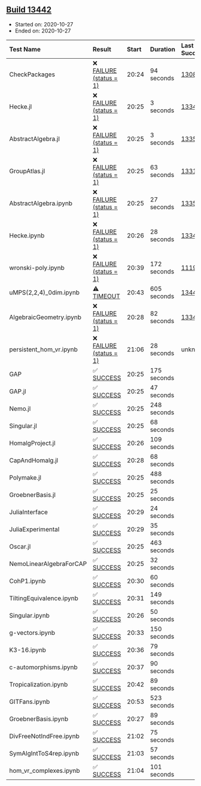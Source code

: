 ## [Build 13442](https://oscarci.mathematik.uni-kl.de/job/oscar/13442/)

* Started on: 2020-10-27
* Ended on: 2020-10-27

| Test Name    | Result | Start | Duration | Last Success | First Failure |
|:-------------|:-------|:------|:---------|:-------------|:--------------|
| CheckPackages | ❌ [FAILURE (status = 1)](https://oscarci.mathematik.uni-kl.de/job/oscar/13442/artifact/logs/build-13442/CheckPackages.log) | 20:24 | 94 seconds | [13085](https://oscarci.mathematik.uni-kl.de/job/oscar/13085/) | [13086](https://oscarci.mathematik.uni-kl.de/job/oscar/13086/) |
| Hecke.jl | ❌ [FAILURE (status = 1)](https://oscarci.mathematik.uni-kl.de/job/oscar/13442/artifact/logs/build-13442/Hecke.jl.log) | 20:25 | 3 seconds | [13341](https://oscarci.mathematik.uni-kl.de/job/oscar/13341/) | [13342](https://oscarci.mathematik.uni-kl.de/job/oscar/13342/) |
| AbstractAlgebra.jl | ❌ [FAILURE (status = 1)](https://oscarci.mathematik.uni-kl.de/job/oscar/13442/artifact/logs/build-13442/AbstractAlgebra.jl.log) | 20:25 | 3 seconds | [13355](https://oscarci.mathematik.uni-kl.de/job/oscar/13355/) | [13356](https://oscarci.mathematik.uni-kl.de/job/oscar/13356/) |
| GroupAtlas.jl | ❌ [FAILURE (status = 1)](https://oscarci.mathematik.uni-kl.de/job/oscar/13442/artifact/logs/build-13442/GroupAtlas.jl.log) | 20:25 | 63 seconds | [13311](https://oscarci.mathematik.uni-kl.de/job/oscar/13311/) | [13312](https://oscarci.mathematik.uni-kl.de/job/oscar/13312/) |
| AbstractAlgebra.ipynb | ❌ [FAILURE (status = 1)](https://oscarci.mathematik.uni-kl.de/job/oscar/13442/artifact/logs/build-13442/AbstractAlgebra.ipynb.log) | 20:25 | 27 seconds | [13355](https://oscarci.mathematik.uni-kl.de/job/oscar/13355/) | [13356](https://oscarci.mathematik.uni-kl.de/job/oscar/13356/) |
| Hecke.ipynb | ❌ [FAILURE (status = 1)](https://oscarci.mathematik.uni-kl.de/job/oscar/13442/artifact/logs/build-13442/Hecke.ipynb.log) | 20:26 | 28 seconds | [13341](https://oscarci.mathematik.uni-kl.de/job/oscar/13341/) | [13342](https://oscarci.mathematik.uni-kl.de/job/oscar/13342/) |
| wronski-poly.ipynb | ❌ [FAILURE (status = 1)](https://oscarci.mathematik.uni-kl.de/job/oscar/13442/artifact/logs/build-13442/wronski-poly.ipynb.log) | 20:39 | 172 seconds | [11192](https://oscarci.mathematik.uni-kl.de/job/oscar/11192/) | [11193](https://oscarci.mathematik.uni-kl.de/job/oscar/11193/) |
| uMPS(2,2,4)_0dim.ipynb | ⚠ [TIMEOUT](https://oscarci.mathematik.uni-kl.de/job/oscar/13442/artifact/logs/build-13442/uMPS-2-2-4-_0dim.ipynb.log) | 20:43 | 605 seconds | [13441](https://oscarci.mathematik.uni-kl.de/job/oscar/13441/) | [13442](https://oscarci.mathematik.uni-kl.de/job/oscar/13442/) |
| AlgebraicGeometry.ipynb | ❌ [FAILURE (status = 1)](https://oscarci.mathematik.uni-kl.de/job/oscar/13442/artifact/logs/build-13442/AlgebraicGeometry.ipynb.log) | 20:28 | 82 seconds | [13341](https://oscarci.mathematik.uni-kl.de/job/oscar/13341/) | [13342](https://oscarci.mathematik.uni-kl.de/job/oscar/13342/) |
| persistent_hom_vr.ipynb | ❌ [FAILURE (status = 1)](https://oscarci.mathematik.uni-kl.de/job/oscar/13442/artifact/logs/build-13442/persistent_hom_vr.ipynb.log) | 21:06 | 28 seconds | unknown | unknown |
| GAP | ✅ [SUCCESS](https://oscarci.mathematik.uni-kl.de/job/oscar/13442/artifact/logs/build-13442/GAP.log) | 20:25 | 175 seconds |  |  |
| GAP.jl | ✅ [SUCCESS](https://oscarci.mathematik.uni-kl.de/job/oscar/13442/artifact/logs/build-13442/GAP.jl.log) | 20:25 | 47 seconds |  |  |
| Nemo.jl | ✅ [SUCCESS](https://oscarci.mathematik.uni-kl.de/job/oscar/13442/artifact/logs/build-13442/Nemo.jl.log) | 20:25 | 248 seconds |  |  |
| Singular.jl | ✅ [SUCCESS](https://oscarci.mathematik.uni-kl.de/job/oscar/13442/artifact/logs/build-13442/Singular.jl.log) | 20:25 | 68 seconds |  |  |
| HomalgProject.jl | ✅ [SUCCESS](https://oscarci.mathematik.uni-kl.de/job/oscar/13442/artifact/logs/build-13442/HomalgProject.jl.log) | 20:26 | 109 seconds |  |  |
| CapAndHomalg.jl | ✅ [SUCCESS](https://oscarci.mathematik.uni-kl.de/job/oscar/13442/artifact/logs/build-13442/CapAndHomalg.jl.log) | 20:28 | 68 seconds |  |  |
| Polymake.jl | ✅ [SUCCESS](https://oscarci.mathematik.uni-kl.de/job/oscar/13442/artifact/logs/build-13442/Polymake.jl.log) | 20:25 | 488 seconds |  |  |
| GroebnerBasis.jl | ✅ [SUCCESS](https://oscarci.mathematik.uni-kl.de/job/oscar/13442/artifact/logs/build-13442/GroebnerBasis.jl.log) | 20:25 | 25 seconds |  |  |
| JuliaInterface | ✅ [SUCCESS](https://oscarci.mathematik.uni-kl.de/job/oscar/13442/artifact/logs/build-13442/JuliaInterface.log) | 20:29 | 24 seconds |  |  |
| JuliaExperimental | ✅ [SUCCESS](https://oscarci.mathematik.uni-kl.de/job/oscar/13442/artifact/logs/build-13442/JuliaExperimental.log) | 20:29 | 35 seconds |  |  |
| Oscar.jl | ✅ [SUCCESS](https://oscarci.mathematik.uni-kl.de/job/oscar/13442/artifact/logs/build-13442/Oscar.jl.log) | 20:25 | 463 seconds |  |  |
| NemoLinearAlgebraForCAP | ✅ [SUCCESS](https://oscarci.mathematik.uni-kl.de/job/oscar/13442/artifact/logs/build-13442/NemoLinearAlgebraForCAP.log) | 20:25 | 32 seconds |  |  |
| CohP1.ipynb | ✅ [SUCCESS](https://oscarci.mathematik.uni-kl.de/job/oscar/13442/artifact/logs/build-13442/CohP1.ipynb.log) | 20:30 | 60 seconds |  |  |
| TiltingEquivalence.ipynb | ✅ [SUCCESS](https://oscarci.mathematik.uni-kl.de/job/oscar/13442/artifact/logs/build-13442/TiltingEquivalence.ipynb.log) | 20:31 | 149 seconds |  |  |
| Singular.ipynb | ✅ [SUCCESS](https://oscarci.mathematik.uni-kl.de/job/oscar/13442/artifact/logs/build-13442/Singular.ipynb.log) | 20:26 | 50 seconds |  |  |
| g-vectors.ipynb | ✅ [SUCCESS](https://oscarci.mathematik.uni-kl.de/job/oscar/13442/artifact/logs/build-13442/g-vectors.ipynb.log) | 20:33 | 150 seconds |  |  |
| K3-16.ipynb | ✅ [SUCCESS](https://oscarci.mathematik.uni-kl.de/job/oscar/13442/artifact/logs/build-13442/K3-16.ipynb.log) | 20:36 | 79 seconds |  |  |
| c-automorphisms.ipynb | ✅ [SUCCESS](https://oscarci.mathematik.uni-kl.de/job/oscar/13442/artifact/logs/build-13442/c-automorphisms.ipynb.log) | 20:37 | 90 seconds |  |  |
| Tropicalization.ipynb | ✅ [SUCCESS](https://oscarci.mathematik.uni-kl.de/job/oscar/13442/artifact/logs/build-13442/Tropicalization.ipynb.log) | 20:42 | 89 seconds |  |  |
| GITFans.ipynb | ✅ [SUCCESS](https://oscarci.mathematik.uni-kl.de/job/oscar/13442/artifact/logs/build-13442/GITFans.ipynb.log) | 20:53 | 523 seconds |  |  |
| GroebnerBasis.ipynb | ✅ [SUCCESS](https://oscarci.mathematik.uni-kl.de/job/oscar/13442/artifact/logs/build-13442/GroebnerBasis.ipynb.log) | 20:27 | 89 seconds |  |  |
| DivFreeNotIndFree.ipynb | ✅ [SUCCESS](https://oscarci.mathematik.uni-kl.de/job/oscar/13442/artifact/logs/build-13442/DivFreeNotIndFree.ipynb.log) | 21:02 | 75 seconds |  |  |
| SymAlgIntToS4rep.ipynb | ✅ [SUCCESS](https://oscarci.mathematik.uni-kl.de/job/oscar/13442/artifact/logs/build-13442/SymAlgIntToS4rep.ipynb.log) | 21:03 | 57 seconds |  |  |
| hom_vr_complexes.ipynb | ✅ [SUCCESS](https://oscarci.mathematik.uni-kl.de/job/oscar/13442/artifact/logs/build-13442/hom_vr_complexes.ipynb.log) | 21:04 | 101 seconds |  |  |
